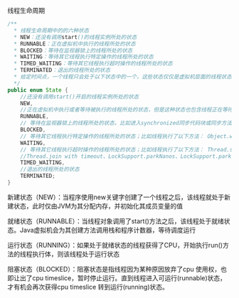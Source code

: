 线程生命周期

```java
/**
  * 线程生命周期中的的六种状态
  * NEW：还没有调用start()的线程实例所处的状态
  * RUNNABLE：正在虚拟机中执行的线程所处的状态
  * BLOCKED：等待在监视器锁上的线程所处的状态
  * WAITING：等待其它线程执行特定操作的线程所处的状态
  * TIMED_WAITING：等待其它线程执行超时操作的线程所处的状态
  * TERMINATED：退出的线程所处的状态
  * 给定时间点，一个线程只会处于以下状态中的一个，这些状态仅仅是虚拟机层面的线程状态，并不能反映任何操作系统中线程的状态
  */
public enum State {
    //还没有调用start()开启的线程实例所处的状态
    NEW, 
    //正在虚拟机中执行或者等待被执行的线程所处的状态，但是这种状态也包含线程正在等待处理器资源这种情况
    RUNNABLE,
    // 等待在监视器锁上的线程所处的状态，比如进入synchronized同步代码块或同步方法失败
    BLOCKED,
    // 等待其它线程执行特定操作的线程所处的状态；比如线程执行了以下方法： Object.wait with no timeout、Thread.join with no timeout、 LockSupport.park
    WAITING,
    // 等待其它线程执行超时操作的线程所处的状态；比如线程执行了以下方法： Thread.sleep、Object.wait with timeout
    //Thread.join with timeout、LockSupport.parkNanos、LockSupport.parkUntil
    TIMED_WAITING,
    //退出的线程所处的状态
    TERMINATED;
}
```

新建状态（NEW）：当程序使用new关键字创建了一个线程之后，该线程就处于新建状态，此时仅由JVM为其分配内存，并初始化其成员变量的值

就绪状态（RUNNABLE）：当线程对象调用了start()方法之后，该线程处于就绪状态。Java虚拟机会为其创建方法调用栈和程序计数器，等待调度运行

运行状态（RUNNING）：如果处于就绪状态的线程获得了CPU，开始执行run()方法的线程执行体，则该线程处于运行状态

阻塞状态（BLOCKED）：阻塞状态是指线程因为某种原因放弃了cpu 使用权，也即让出了cpu timeslice，暂时停止运行。直到线程进入可运行(runnable)状态，才有机会再次获得cpu timeslice 转到运行(running)状态。